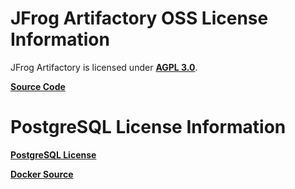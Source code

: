 # JFrog Artifactory OSS License Information

JFrog Artifactory is licensed under __[AGPL 3.0](https://www.gnu.org/licenses/agpl-3.0.html)__.

__[Source Code](https://bintray.com/jfrog/artifactory/jfrog-artifactory-oss-zip)__

# PostgreSQL License Information

__[PostgreSQL License](https://www.postgresql.org/about/licence/)__

__[Docker Source](https://github.com/docker-library/postgres)__
